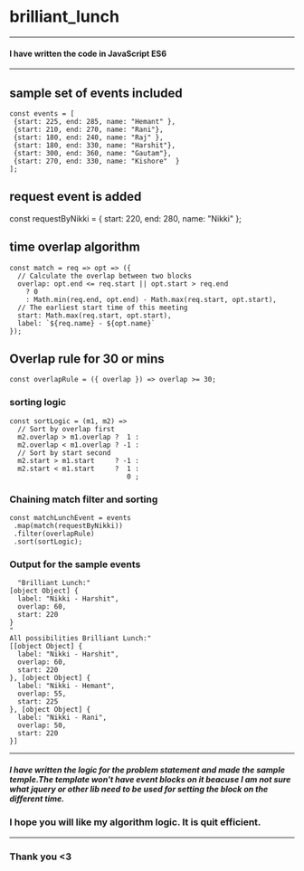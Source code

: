 # brilliant_lunch
---
#### I have written the code in JavaScript ES6
---
## sample set of events included
```
const events = [
 {start: 225, end: 285, name: "Hemant" },
 {start: 210, end: 270, name: "Rani"},
 {start: 180, end: 240, name: "Raj" },
 {start: 180, end: 330, name: "Harshit"},
 {start: 300, end: 360, name: "Gautam"},
 {start: 270, end: 330, name: "Kishore"  }
];
```
## request event is added
const requestByNikki = { start: 220, end: 280, name: "Nikki" };

## time overlap algorithm
```
const match = req => opt => ({
  // Calculate the overlap between two blocks
  overlap: opt.end <= req.start || opt.start > req.end
    ? 0
    : Math.min(req.end, opt.end) - Math.max(req.start, opt.start),
  // The earliest start time of this meeting
  start: Math.max(req.start, opt.start),
  label: `${req.name} - ${opt.name}`
});
```

## Overlap rule for 30 or mins
```
const overlapRule = ({ overlap }) => overlap >= 30;
```

### sorting logic
```
const sortLogic = (m1, m2) => 
  // Sort by overlap first
  m2.overlap > m1.overlap ?  1 : 
  m2.overlap < m1.overlap ? -1 :
  // Sort by start second
  m2.start > m1.start     ? -1 :
  m2.start < m1.start     ?  1 :
                             0 ;
  ```
                             
 ### Chaining match filter and sorting
 ```
const matchLunchEvent = events
  .map(match(requestByNikki))
  .filter(overlapRule)
  .sort(sortLogic);
 ```
 
### Output for the sample events
```
  "Brilliant Lunch:"
[object Object] {
  label: "Nikki - Harshit",
  overlap: 60,
  start: 220
}
"
All possibilities Brilliant Lunch:"
[[object Object] {
  label: "Nikki - Harshit",
  overlap: 60,
  start: 220
}, [object Object] {
  label: "Nikki - Hemant",
  overlap: 55,
  start: 225
}, [object Object] {
  label: "Nikki - Rani",
  overlap: 50,
  start: 220
}]
```
---
  ##### I have written the logic for the problem statement and made the sample temple.The template won't have event blocks on it beacuse I am not sure what jquery or other lib need to be used for setting the block on the different time.
  
  ### I hope you will like my algorithm logic. It is quit efficient.
  ---
  ### Thank you <3
